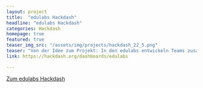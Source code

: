 ```yaml
---
layout: project
title:  "edulabs Hackdash"
headline: "edulabs Hackdash"
categories: Hackdash
homepage: true
featured: true
teaser_img_src: "/assets/img/projects/hackdash_22_5.png"
teaser: "Von der Idee zum Projekt: In den edulabs entwickeln Teams zusammen Projekte für zeitgemäße Bildung. Projektideen sammeln wir zuerst im edulabs Hackdash, später auch auf der edulabs-Seite."
link: https://hackdash.org/dashboards/edulabs

---
```


<a href="https://hackdash.org/dashboards/edulabs">Zum edulabs Hackdash</a>
